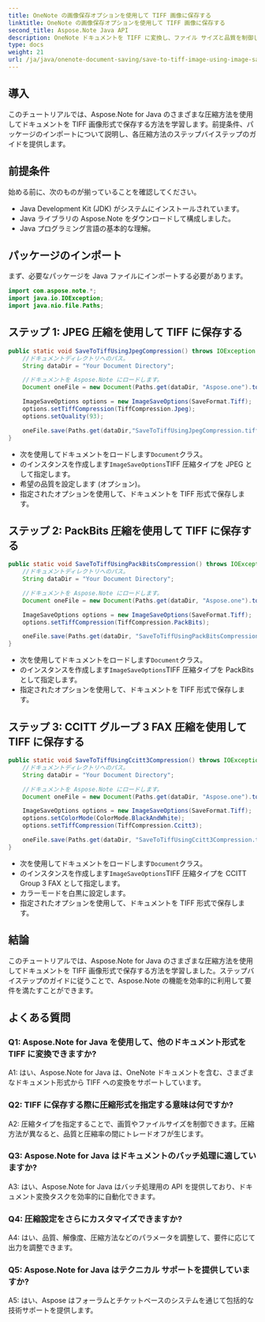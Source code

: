 ```yaml
---
title: OneNote の画像保存オプションを使用して TIFF 画像に保存する
linktitle: OneNote の画像保存オプションを使用して TIFF 画像に保存する
second_title: Aspose.Note Java API
description: OneNote ドキュメントを TIFF に変換し、ファイル サイズと品質を制御します。 Java で Jpeg、PackBits、または FAX 圧縮を選択します。コード例を入手してその方法を学びましょう! #OneNote #Java #Aspose
type: docs
weight: 21
url: /ja/java/onenote-document-saving/save-to-tiff-image-using-image-save-options/
---
```

## 導入

このチュートリアルでは、Aspose.Note for Java のさまざまな圧縮方法を使用してドキュメントを TIFF 画像形式で保存する方法を学習します。前提条件、パッケージのインポートについて説明し、各圧縮方法のステップバイステップのガイドを提供します。

## 前提条件

始める前に、次のものが揃っていることを確認してください。

- Java Development Kit (JDK) がシステムにインストールされています。
- Java ライブラリの Aspose.Note をダウンロードして構成しました。
- Java プログラミング言語の基本的な理解。

## パッケージのインポート

まず、必要なパッケージを Java ファイルにインポートする必要があります。

```java
import com.aspose.note.*;
import java.io.IOException;
import java.nio.file.Paths;
```

## ステップ 1: JPEG 圧縮を使用して TIFF に保存する

```java
public static void SaveToTiffUsingJpegCompression() throws IOException {
    //ドキュメントディレクトリへのパス。
    String dataDir = "Your Document Directory";

    //ドキュメントを Aspose.Note にロードします。
    Document oneFile = new Document(Paths.get(dataDir, "Aspose.one").toString());

    ImageSaveOptions options = new ImageSaveOptions(SaveFormat.Tiff);
    options.setTiffCompression(TiffCompression.Jpeg);
    options.setQuality(93);

    oneFile.save(Paths.get(dataDir,"SaveToTiffUsingJpegCompression.tiff").toString(), options);
}
```

- 次を使用してドキュメントをロードします`Document`クラス。
- のインスタンスを作成します`ImageSaveOptions`TIFF 圧縮タイプを JPEG として指定します。
- 希望の品質を設定します (オプション)。
- 指定されたオプションを使用して、ドキュメントを TIFF 形式で保存します。

## ステップ 2: PackBits 圧縮を使用して TIFF に保存する

```java
public static void SaveToTiffUsingPackBitsCompression() throws IOException {
    //ドキュメントディレクトリへのパス。
    String dataDir = "Your Document Directory";

    //ドキュメントを Aspose.Note にロードします。
    Document oneFile = new Document(Paths.get(dataDir, "Aspose.one").toString());

    ImageSaveOptions options = new ImageSaveOptions(SaveFormat.Tiff);
    options.setTiffCompression(TiffCompression.PackBits);

    oneFile.save(Paths.get(dataDir, "SaveToTiffUsingPackBitsCompression.tiff").toString(), options);
}
```

- 次を使用してドキュメントをロードします`Document`クラス。
- のインスタンスを作成します`ImageSaveOptions`TIFF 圧縮タイプを PackBits として指定します。
- 指定されたオプションを使用して、ドキュメントを TIFF 形式で保存します。

## ステップ 3: CCITT グループ 3 FAX 圧縮を使用して TIFF に保存する

```java
public static void SaveToTiffUsingCcitt3Compression() throws IOException {
    //ドキュメントディレクトリへのパス。
    String dataDir = "Your Document Directory";

    //ドキュメントを Aspose.Note にロードします。
    Document oneFile = new Document(Paths.get(dataDir, "Aspose.one").toString());

    ImageSaveOptions options = new ImageSaveOptions(SaveFormat.Tiff);
    options.setColorMode(ColorMode.BlackAndWhite);
    options.setTiffCompression(TiffCompression.Ccitt3);

    oneFile.save(Paths.get(dataDir, "SaveToTiffUsingCcitt3Compression.tiff").toString(), options);
}
```

- 次を使用してドキュメントをロードします`Document`クラス。
- のインスタンスを作成します`ImageSaveOptions`TIFF 圧縮タイプを CCITT Group 3 FAX として指定します。
- カラーモードを白黒に設定します。
- 指定されたオプションを使用して、ドキュメントを TIFF 形式で保存します。

## 結論

このチュートリアルでは、Aspose.Note for Java のさまざまな圧縮方法を使用してドキュメントを TIFF 画像形式で保存する方法を学習しました。ステップバイステップのガイドに従うことで、Aspose.Note の機能を効率的に利用して要件を満たすことができます。

## よくある質問

### Q1: Aspose.Note for Java を使用して、他のドキュメント形式を TIFF に変換できますか?

A1: はい、Aspose.Note for Java は、OneNote ドキュメントを含む、さまざまなドキュメント形式から TIFF への変換をサポートしています。

### Q2: TIFF に保存する際に圧縮形式を指定する意味は何ですか?

A2: 圧縮タイプを指定することで、画質やファイルサイズを制御できます。圧縮方法が異なると、品質と圧縮率の間にトレードオフが生じます。

### Q3: Aspose.Note for Java はドキュメントのバッチ処理に適していますか?

A3: はい、Aspose.Note for Java はバッチ処理用の API を提供しており、ドキュメント変換タスクを効率的に自動化できます。

### Q4: 圧縮設定をさらにカスタマイズできますか?

A4: はい、品質、解像度、圧縮方法などのパラメータを調整して、要件に応じて出力を調整できます。

### Q5: Aspose.Note for Java はテクニカル サポートを提供していますか?

A5: はい、Aspose はフォーラムとチケットベースのシステムを通じて包括的な技術サポートを提供します。